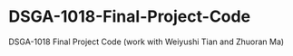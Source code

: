 # DSGA-1018-Final-Project-Code
DSGA-1018 Final Project Code (work with Weiyushi Tian and Zhuoran Ma)
